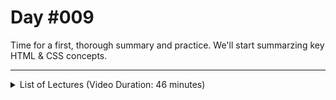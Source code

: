 # Day #009
Time for a first, thorough summary and practice. We'll start summarzing key HTML & CSS concepts.

---

<details>
    <summary>List of Lectures (Video Duration: 46 minutes)</summary>
    <ul>
        <li>Module Introduction</li>
        <li>Your Task!</li>
        <li>Creating the Core Structure</li>
        <li>Adding the Header Content</li>
        <li>Adding Header Styling</li>
        <li>Spacing & the CSS Box Mode</li>
        <li>Adding the Main Content</li>
    </ul>
</details>